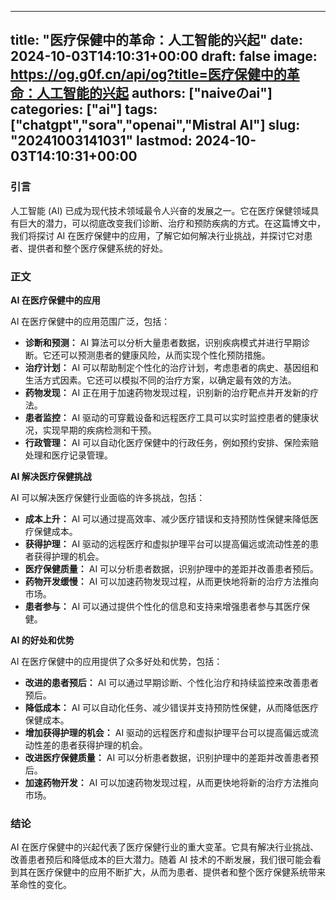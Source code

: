 
---
title: "医疗保健中的革命：人工智能的兴起"
date: 2024-10-03T14:10:31+00:00
draft: false
image: https://og.g0f.cn/api/og?title=医疗保健中的革命：人工智能的兴起
authors: ["naiveのai"]
categories: ["ai"]
tags: ["chatgpt","sora","openai","Mistral AI"]
slug: "20241003141031"
lastmod: 2024-10-03T14:10:31+00:00
---
### 引言

人工智能 (AI) 已成为现代技术领域最令人兴奋的发展之一。它在医疗保健领域具有巨大的潜力，可以彻底改变我们诊断、治疗和预防疾病的方式。在这篇博文中，我们将探讨 AI 在医疗保健中的应用，了解它如何解决行业挑战，并探讨它对患者、提供者和整个医疗保健系统的好处。

### 正文

**AI 在医疗保健中的应用**

AI 在医疗保健中的应用范围广泛，包括：

- **诊断和预测：** AI 算法可以分析大量患者数据，识别疾病模式并进行早期诊断。它还可以预测患者的健康风险，从而实现个性化预防措施。
- **治疗计划：** AI 可以帮助制定个性化的治疗计划，考虑患者的病史、基因组和生活方式因素。它还可以模拟不同的治疗方案，以确定最有效的方法。
- **药物发现：** AI 正在用于加速药物发现过程，识别新的治疗靶点并开发新的疗法。
- **患者监控：** AI 驱动的可穿戴设备和远程医疗工具可以实时监控患者的健康状况，实现早期的疾病检测和干预。
- **行政管理：** AI 可以自动化医疗保健中的行政任务，例如预约安排、保险索赔处理和医疗记录管理。

**AI 解决医疗保健挑战**

AI 可以解决医疗保健行业面临的许多挑战，包括：

- **成本上升：** AI 可以通过提高效率、减少医疗错误和支持预防性保健来降低医疗保健成本。
- **获得护理：** AI 驱动的远程医疗和虚拟护理平台可以提高偏远或流动性差的患者获得护理的机会。
- **医疗保健质量：** AI 可以分析患者数据，识别护理中的差距并改善患者预后。
- **药物开发缓慢：** AI 可以加速药物发现过程，从而更快地将新的治疗方法推向市场。
- **患者参与：** AI 可以通过提供个性化的信息和支持来增强患者参与其医疗保健。

**AI 的好处和优势**

AI 在医疗保健中的应用提供了众多好处和优势，包括：

- **改进的患者预后：** AI 可以通过早期诊断、个性化治疗和持续监控来改善患者预后。
- **降低成本：** AI 可以自动化任务、减少错误并支持预防性保健，从而降低医疗保健成本。
- **增加获得护理的机会：** AI 驱动的远程医疗和虚拟护理平台可以提高偏远或流动性差的患者获得护理的机会。
- **改进医疗保健质量：** AI 可以分析患者数据，识别护理中的差距并改善患者预后。
- **加速药物开发：** AI 可以加速药物发现过程，从而更快地将新的治疗方法推向市场。

### 结论

AI 在医疗保健中的兴起代表了医疗保健行业的重大变革。它具有解决行业挑战、改善患者预后和降低成本的巨大潜力。随着 AI 技术的不断发展，我们很可能会看到其在医疗保健中的应用不断扩大，从而为患者、提供者和整个医疗保健系统带来革命性的变化。
